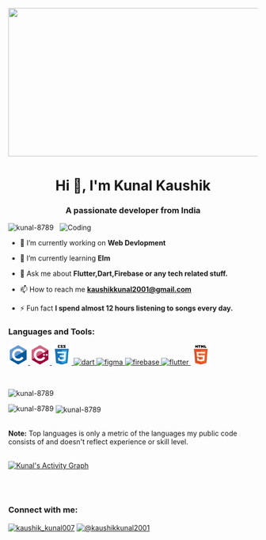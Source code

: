 <a href="#"><img width="1000" height="300" src="https://pa1.narvii.com/6316/8ff2a0fce3b56daccb71fb576139eb97843b6bf6_hq.gif" height="175px"/></a>

<h1 align="center">Hi 👋, I'm Kunal Kaushik</h1>
<h3 align="center">A passionate developer from India</h3>
<img align="right" alt="Coding" width="400" src="https://cdn.dribbble.com/users/1162077/screenshots/3848914/programmer.gif">

<p align="left"> <img src="https://komarev.com/ghpvc/?username=kunal-8789&label=Profile%20views&color=0e75b6&style=flat" alt="kunal-8789" /> </p>

- 🔭 I’m currently working on **Web Devlopment**

- 🌱 I’m currently learning **Elm**

- 💬 Ask me about **Flutter,Dart,Firebase or any tech related stuff.**

- 📫 How to reach me **kaushikkunal2001@gmail.com**

- ⚡ Fun fact **I spend almost 12 hours listening to songs every day.**



<h3 align="left">Languages and Tools:</h3>
<p align="left"> <a href="https://www.cprogramming.com/" target="_blank" rel="noreferrer"> <img src="https://raw.githubusercontent.com/devicons/devicon/master/icons/c/c-original.svg" alt="c" width="40" height="40"/> </a> <a href="https://www.w3schools.com/cpp/" target="_blank" rel="noreferrer"> <img src="https://raw.githubusercontent.com/devicons/devicon/master/icons/cplusplus/cplusplus-original.svg" alt="cplusplus" width="40" height="40"/> </a> <a href="https://www.w3schools.com/css/" target="_blank" rel="noreferrer"> <img src="https://raw.githubusercontent.com/devicons/devicon/master/icons/css3/css3-original-wordmark.svg" alt="css3" width="40" height="40"/> </a> <a href="https://dart.dev" target="_blank" rel="noreferrer"> <img src="https://www.vectorlogo.zone/logos/dartlang/dartlang-icon.svg" alt="dart" width="40" height="40"/> </a> <a href="https://www.figma.com/" target="_blank" rel="noreferrer"> <img src="https://www.vectorlogo.zone/logos/figma/figma-icon.svg" alt="figma" width="40" height="40"/> </a> <a href="https://firebase.google.com/" target="_blank" rel="noreferrer"> <img src="https://www.vectorlogo.zone/logos/firebase/firebase-icon.svg" alt="firebase" width="40" height="40"/> </a> <a href="https://flutter.dev" target="_blank" rel="noreferrer"> <img src="https://www.vectorlogo.zone/logos/flutterio/flutterio-icon.svg" alt="flutter" width="40" height="40"/> </a> <a href="https://www.w3.org/html/" target="_blank" rel="noreferrer"> <img src="https://raw.githubusercontent.com/devicons/devicon/master/icons/html5/html5-original-wordmark.svg" alt="html5" width="40" height="40"/> </a> </p>
<br/>
<p><img align="center" src="https://github-readme-streak-stats.herokuapp.com/?user=kunal-8789&" alt="kunal-8789" /></p>

<p><img align="left" src="https://github-readme-stats.vercel.app/api/top-langs?username=kunal-8789&show_icons=true&locale=en&layout=compact" alt="kunal-8789" /></p>

<p>&nbsp;<img align="center" src="https://github-readme-stats.vercel.app/api?username=kunal-8789&show_icons=true&locale=en" alt="kunal-8789" /></p>


 <br/>
  <b>Note:</b> Top languages is only a metric of the languages my public code consists of and doesn't reflect experience or skill level.


<br/>
<br/>

<a href="https://github.com/kunal-8789/github-readme-activity-graph"><img alt="Kunal's Activity Graph" src="https://activity-graph.herokuapp.com/graph?username=kunal-8789&bg_color=0D1117&color=5BCDEC&line=5BCDEC&point=FFFFFF&hide_border=true" /></a>

<br/>
<br/>
<h3 align="left">Connect with me:</h3>
<p align="left">
<a href="https://instagram.com/kaushik_kunal007" target="blank"><img align="center" src="https://raw.githubusercontent.com/rahuldkjain/github-profile-readme-generator/master/src/images/icons/Social/instagram.svg" alt="kaushik_kunal007" height="30" width="40" /></a>
<a href="https://medium.com/@kaushikkunal2001" target="blank"><img align="center" src="https://raw.githubusercontent.com/rahuldkjain/github-profile-readme-generator/master/src/images/icons/Social/medium.svg" alt="@kaushikkunal2001" height="30" width="40" /></a>
</p>

